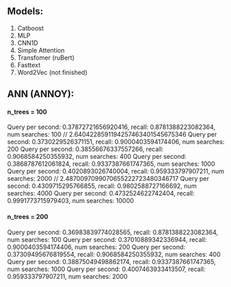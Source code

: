 ## Models:
1. Catboost
2. MLP
3. CNN1D
4. Simple Attention
5. Transfomer (ruBert)
6. Fasttext
7. Word2Vec (not finished)


## ANN (ANNOY):
#### n_trees = 100
Query per second: 0.37872721656920416, recall: 0.8781388223082364, num searches: 100 // 2.6404228591194257463401545675346
Query per second: 0.3730229526371151, recall: 0.9000403594174406, num searches: 200
Query per second: 0.38556676337557266, recall: 0.9068584250355932, num searches: 400
Query per second: 0.3868787612061824, recall: 0.9337387661747365, num searches: 1000
Query per second: 0.4020893026740004, recall: 0.959333797907211, num searches: 2000 // 2.4870097099070655222723480346717
Query per second: 0.4309715295766855, recall: 0.9802588727166692, num searches: 4000
Query per second: 0.4732524622742404, recall: 0.9991773715979403, num searches: 10000


#### n_trees = 200
Query per second: 0.36983839774028565, recall: 0.8781388223082364, num searches: 100
Query per second: 0.37010889342336944, recall: 0.9000403594174406, num searches: 200
Query per second: 0.37309495676819554, recall: 0.9068584250355932, num searches: 400
Query per second: 0.38875049498862174, recall: 0.9337387661747365, num searches: 1000
Query per second: 0.4007463933413507, recall: 0.959333797907211, num searches: 2000

